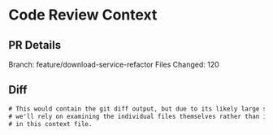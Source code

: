 # Code Review Context

## PR Details

Branch: feature/download-service-refactor
Files Changed: 120

## Diff

```diff
# This would contain the git diff output, but due to its likely large size (120 files changed),
# we'll rely on examining the individual files themselves rather than including the entire diff
# in this context file.
```
